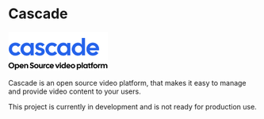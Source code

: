 # Cascade

![logo](./public/logomark.png)

Cascade is an open source video platform, that makes it easy to manage and provide video content to your users.

This project is currently in development and is not ready for production use.
